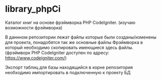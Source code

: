 # library_phpCi
Каталог книг на основе фрэймворка PHP CodeIgniter.
(изучаю возможности фрэймворка)

В даннном репозитории лежат файлы которые были созданы/изменены для проекта, 
понадобятся так же основные файлы Фрэймворка в который необходимо скопировать имеющиеся здесь файлы.
(фрэймворк PHP CodeIgniter доступен по адресу: https://www.codeigniter.com/)

Экспорт таблиц для базы находящийся в корне репозитория необходимо импортировать в подключенную к проекту БД
